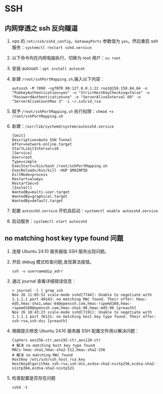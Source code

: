 # SSH

## 内网穿透之 ssh 反向隧道

1. vps 的 `/etc/ssh/sshd_config`，`GatewayPorts` 参数值为 `yes`。然后重启 ssh 服务：`systemctl restart sshd.service`
   
2. 以下命令均在内网电脑执行，切换为 root 用户：`su root`
   
3. 安装 autossh：`apt install autossh`
   
4. 新建 `/root/sshPortMapping.sh`,输入以下内容：
   
    ```shell
    autossh -M 7890 -ngfNTR 80:127.0.0.1:22 root@150.158.84.84 -o "PubkeyAuthentication=yes" -o "StrictHostKeyChecking=false" -o "PasswordAuthentication=no" -o "ServerAliveInterval 60" -o "ServerAliveCountMax 3" -i ~/.ssh/id_rsa

5. 赋予 `/root/sshPortMapping.sh` 执行权限：`chmod +x /root/sshPortMapping.sh`
   
6. 新建：`/usr/lib/systemd/system/autosshd.service`

    ```shell
    [Unit]
    Description=Auto SSH Tunnel
    After=network-online.target
    StartLimitInterval=10
    [Service]
    User=root
    Type=simple
    ExecStart=/bin/bash /root/sshPortMapping.sh
    ExecReload=/bin/kill -HUP $MAINPID
    KillMode=process
    Restart=always
    RestartSec=5
    [Install]
    WantedBy=multi-user.target
    WantedBy=graphical.target
    WantedBy=default.target
    ```

7. 配置 `autosshd.service` 开机自启动：`systemctl enable autosshd.service`
   
8. 启动服务：`systemctl start autosshd`

## no matching host key type found 问题

1. 连接 Ubuntu 24.10 服务器版 SSH 服务出现问题。
2. 开启 debug 模式检查问题,发现算法报错。

    ```shell
    ssh -v username@ip_adrr
    ```

3. 通过 journal 查看详细错误信息：

    ```shell
    > journal -l | grep ssh
    Nov 26 11:05:52 scale-mode sshd[7744]: Unable to negotiate with 1.1.1.1 port 40143: no matching MAC found. Their offer: hmac-md5,hmac-sha1,umac-64@openssh.com,hmac-ripemd160,hmac-ripemd160@openssh.com,hmac-sha1-96,hmac-md5-96 [preauth]
    Nov 26 10:43:23 scale-mode sshd[7191]: Unable to negotiate with 1.1.1.1 port 36131: no matching host key type found. Their offer: ssh-rsa,ssh-dss [preauth]
    ```

4. 根据提示修改 Ubuntu 24.10 服务器 SSH 配置文件用以解决问题：
   
    ```shell
    Ciphers aes256-ctr,aes192-ctr,aes128-ctr
    # 解决 no matching host key type found
    MACs hmac-sha1,hmac-sha2-512,hmac-sha2-256
    # 解决 no matching MAC found
    HostKey /etc/ssh/ssh_host_rsa_key
    HostKeyAlgorithms ssh-rsa,ssh-dss,ecdsa-sha2-nistp256,ecdsa-sha2-nistp384,ecdsa-sha2-nistp521
    ```

5. 检查配置是否存在问题

    ```shell
    sshd -t
    ```